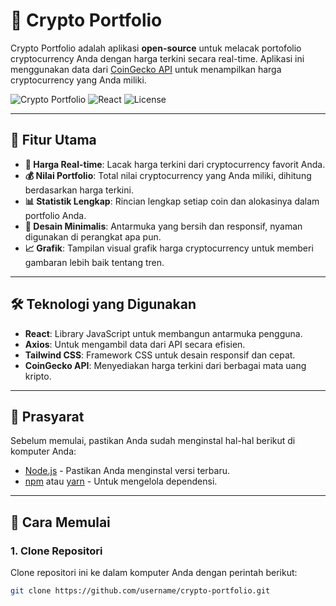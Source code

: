 # 🚀 Crypto Portfolio

Crypto Portfolio adalah aplikasi **open-source** untuk melacak portofolio cryptocurrency Anda dengan harga terkini secara real-time. Aplikasi ini menggunakan data dari [CoinGecko API](https://www.coingecko.com/) untuk menampilkan harga cryptocurrency yang Anda miliki.

![Crypto Portfolio](https://img.shields.io/badge/Status-Active-brightgreen.svg)
![React](https://img.shields.io/badge/React-16.13.0-blue.svg)
![License](https://img.shields.io/badge/license-MIT-blue.svg)

---

## 📱 Fitur Utama

- **🔄 Harga Real-time**: Lacak harga terkini dari cryptocurrency favorit Anda.
- **💰 Nilai Portfolio**: Total nilai cryptocurrency yang Anda miliki, dihitung berdasarkan harga terkini.
- **📊 Statistik Lengkap**: Rincian lengkap setiap coin dan alokasinya dalam portfolio Anda.
- **🎨 Desain Minimalis**: Antarmuka yang bersih dan responsif, nyaman digunakan di perangkat apa pun.
- **📈 Grafik**: Tampilan visual grafik harga cryptocurrency untuk memberi gambaran lebih baik tentang tren.

---

## 🛠 Teknologi yang Digunakan

- **React**: Library JavaScript untuk membangun antarmuka pengguna.
- **Axios**: Untuk mengambil data dari API secara efisien.
- **Tailwind CSS**: Framework CSS untuk desain responsif dan cepat.
- **CoinGecko API**: Menyediakan harga terkini dari berbagai mata uang kripto.

---

## 🔧 Prasyarat

Sebelum memulai, pastikan Anda sudah menginstal hal-hal berikut di komputer Anda:

- [Node.js](https://nodejs.org/) - Pastikan Anda menginstal versi terbaru.
- [npm](https://www.npmjs.com/) atau [yarn](https://yarnpkg.com/) - Untuk mengelola dependensi.

---

## 🚀 Cara Memulai

### 1. Clone Repositori

Clone repositori ini ke dalam komputer Anda dengan perintah berikut:

```bash
git clone https://github.com/username/crypto-portfolio.git
